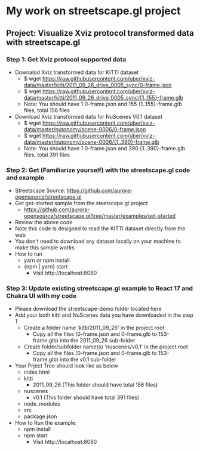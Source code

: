 # My work on streetscape.gl project #


## Project: Visualize Xviz protocol transformed data with streetscape.gl ##

### Step 1: Get Xviz protocol supported data 
- Downalod Xviz transformed data for KITTI dataset
  - $ wget https://raw.githubusercontent.com/uber/xviz-data/master/kitti/2011_09_26_drive_0005_sync/0-frame.json
  - $ wget https://raw.githubusercontent.com/uber/xviz-data/master/kitti/2011_09_26_drive_0005_sync/{1..155}-frame.glb
  - Note: You should have 1 0-frame.json and 155 {1..155}-frame.glb files, total 156 files
- Download Xviz transformed data for NuScenes V0.1 dataset
  - $ wget https://raw.githubusercontent.com/uber/xviz-data/master/nutonomy/scene-0006/0-frame.json
  - $ wget https://raw.githubusercontent.com/uber/xviz-data/master/nutonomy/scene-0006/{1..390}-frame.glb
  - Note: You should have 1 0-frame.json and 390 {1..390}-frame.glb files, total 391 files

### Step 2: Get (Familiarize yourself) with the streetscape.gl code and example
- Streetscape Source: https://github.com/aurora-opensource/streetscape.gl
- Get get-started sample from the steetscape.gl project
  - https://github.com/aurora-opensource/streetscape.gl/tree/master/examples/get-started
- Review the above code
- Note this code is designed to read the KITTI dataset directly from the web
- You don't need to download any dataset locally on your machine to make this sample works
- How to run
  - yarn or npm install
  - {npm | yarn} start
    - Visit http://localhost:8080

### Step 3: Update existing streetscape.gl example to React 17 and Chakra UI with my code
- Please download the streetscape-demo folder located here
- Add your both kitti and NuScenes data you have downloaded in the step 1
  - Create a folder name 'kitti/2011_09_26' in the project root
    - Copy all the files (0-frame.json and 0-frame.glb to 153-frame.glb) into the 2011_09_26 sub-folder
  - Create folder/subfolder name(s) 'nuscenes/v0.1' in the project root
    - Copy all the files (0-frame.json and 0-frame.glb to 153-frame.glb) into the v0.1 sub-folder
- Your Prject Tree should look like as below
  - index.html
  - kitti
    - 2011_09_26 (This folder should have total 156 files)
  - nuscenes
    - v0.1 (This folder should have total 391 files)
  - node_modules
  - src
  - package.json
- How to Run the example:
  - npm install
  - npm start
    - Visit http://localhost:8080
